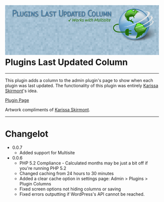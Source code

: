 ![GitHub Logo](/assets/banner-772x250.png)
Plugins Last Updated Column
=
---
This plugin adds a column to the admin plugin's page to show when each plugin was last updated.
The functionality of this plugin was entirely [Karissa Skirmont](http://kissaskreations.com/ "Kissa's Kreations")'s idea.

[Plugin Page](http://stevenkohlmeyer.com/plugins-last-updated-column/ "Plugins Last Updated Column")

Artwork compliments of [Karissa Skirmont](http://kissaskreations.com/ "Kissa's Kreations").

---

Changelot
=
* 0.0.7
  * Added support for Multisite
* 0.0.6
  * PHP 5.2 Compliance - Calculated months may be just a bit off if you're running PHP 5.2
  * Changed caching from 24 hours to 30 minutes
  * Added a clear cache option in settings page: Admin > Plugins > Plugin Columns
  * Fixed screen options not hiding columns or saving
  * Fixed errors outputting if WordPress's API cannot be reached.